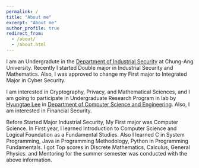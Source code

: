 ```yaml
---
permalink: /
title: "About me"
excerpt: "About me"
author_profile: true
redirect_from: 
  - /about/
  - /about.html
---
```


I am an Undergradute in the [Department of Industrial Security](https://security.cau.ac.kr) at Chung-Ang University.
Recently I started Double major in Industrial Security and Mathematics. Also, I was approved to change my First major to Integrated Major in Cyber Security.

I am interested in Cryptography, Privacy, and Mathematical Sciences, and I am going to participate in Undergraduate Research Program in lab by [Hyungtae Lee](http://www.hyungtaelee.com/) in [Department of Computer Science and Engineering](https://cse.cau.ac.kr). Also, I am interested in Financial Security.

Before Started Major Industrial Security, My First major was Computer Science. In First year, I learned Introduction to Computer Science and Logical Foundation as a Fundamental Studies. Also I learned C in System Programming, Java in Programming Methodology, Python in Programming Fundamentals. I got Top scores in Discrete Mathematics, Calculus, General Physics. and Mentoring for the summer semester was conducted with the above information.
